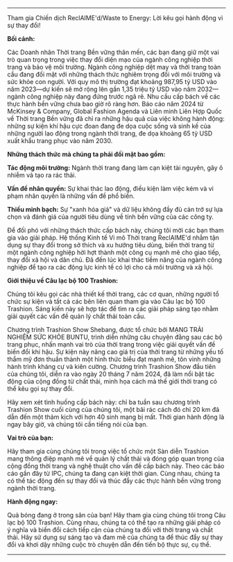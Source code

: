 ---

Tham gia Chiến dịch ReclAIME'd/Waste to Energy: Lời kêu gọi hành động vì sự thay đổi!

**Bối cảnh:**

Các Doanh nhân Thời trang Bền vững thân mến, các bạn đang giữ một vai trò quan trọng trong việc thay đổi diện mạo của ngành công nghiệp thời trang và bảo vệ môi trường. Ngành công nghiệp dệt may và thời trang toàn cầu đang đối mặt với những thách thức nghiêm trọng đối với môi trường và sức khỏe con người. Với quy mô thị trường đạt khoảng 987,95 tỷ USD vào năm 2023—dự kiến sẽ mở rộng lên gần 1,35 triệu tỷ USD vào năm 2032—ngành công nghiệp này đang đứng trước ngã rẽ. Nhu cầu cấp bách về các thực hành bền vững chưa bao giờ rõ ràng hơn. Báo cáo năm 2024 từ McKinsey & Company, Global Fashion Agenda và Liên minh Liên Hợp Quốc về Thời trang Bền vững đã chỉ ra những hậu quả của việc không hành động: những sự kiện khí hậu cực đoan đang đe dọa cuộc sống và sinh kế của những người lao động trong ngành thời trang, đe dọa khoảng 65 tỷ USD xuất khẩu trang phục vào năm 2030.

**Những thách thức mà chúng ta phải đối mặt bao gồm:**

**Tác động môi trường:** Ngành thời trang đang làm cạn kiệt tài nguyên, gây ô nhiễm và tạo ra rác thải.

**Vấn đề nhân quyền:** Sự khai thác lao động, điều kiện làm việc kém và vi phạm nhân quyền là những vấn đề phổ biến.

**Thiếu minh bạch:** Sự "xanh hóa giả" và dữ liệu không đầy đủ cản trở sự lựa chọn và đánh giá của người tiêu dùng về tính bền vững của các công ty.

Để đối phó với những thách thức cấp bách này, chúng tôi mời các bạn tham gia vào giải pháp. Hệ thống Kinh tế Vi mô Thời trang ReclAIME'd nhằm tận dụng sự thay đổi trong sở thích và xu hướng tiêu dùng, biến thời trang từ một ngành công nghiệp hời hợt thành một công cụ mạnh mẽ cho giao tiếp, thay đổi xã hội và dân chủ. Đã đến lúc khai thác tiềm năng của ngành công nghiệp để tạo ra các động lực kinh tế có lợi cho cả môi trường và xã hội.

**Giới thiệu về Câu lạc bộ 100 Trashion:**

Chúng tôi kêu gọi các nhà thiết kế thời trang, các cơ quan, những người tổ chức sự kiện và tất cả các bên liên quan tham gia vào Câu lạc bộ 100 Trashion. Sáng kiến này sẽ hợp tác để tìm ra các giải pháp sáng tạo nhằm giải quyết các vấn đề quản lý chất thải toàn cầu.

Chương trình Trashion Show Shebang, được tổ chức bởi MẠNG TRẢI NGHIỆM SỨC KHỎE BUNTU, trình diễn những câu chuyện đằng sau các bộ trang phục, nhấn mạnh vai trò của thời trang trong việc giải quyết vấn đề biến đổi khí hậu. Sự kiện này nâng cao giá trị của thời trang từ những yếu tố thẩm mỹ đơn thuần thành một hình thức biểu đạt mạnh mẽ, tôn vinh những hành trình kháng cự và kiên cường. Chương trình Trashion Show đầu tiên của chúng tôi, diễn ra vào ngày 20 tháng 7 năm 2024, đã làm nổi bật tác động của cộng đồng từ chất thải, minh họa cách mà thế giới thời trang có thể kêu gọi sự thay đổi.

Hãy xem xét tình huống cấp bách này: chỉ ba tuần sau chương trình Trashion Show cuối cùng của chúng tôi, một bãi rác cách đó chỉ 20 km đã dẫn đến một thảm kịch với hơn 40 sinh mạng bị mất. Thời gian hành động là ngay bây giờ, và chúng tôi cần tiếng nói của bạn.

**Vai trò của bạn:**

Hãy tham gia cùng chúng tôi trong việc tổ chức một Sàn diễn Trashion mang thông điệp mạnh mẽ về quản lý chất thải và đóng góp quan trọng của cộng đồng thời trang và nghệ thuật cho vấn đề cấp bách này. Theo các báo cáo gần đây từ IPC, chúng ta đang cạn kiệt thời gian. Cùng nhau, chúng ta có thể tác động đến sự thay đổi và thúc đẩy các thực hành bền vững trong ngành thời trang.

**Hành động ngay:**

Quả bóng đang ở trong sân của bạn! Hãy tham gia cùng chúng tôi trong Câu lạc bộ 100 Trashion. Cùng nhau, chúng ta có thể tạo ra những giải pháp có ý nghĩa và biến đổi cách tiếp cận của chúng ta đối với thời trang và chất thải. Hãy sử dụng sự sáng tạo và đam mê của chúng ta để thúc đẩy sự thay đổi và khơi dậy những cuộc trò chuyện dẫn đến tiến bộ thực sự, cụ thể.

---